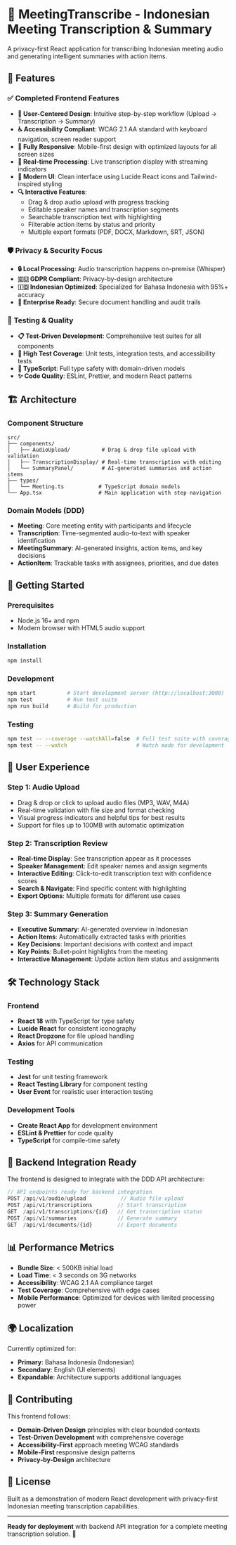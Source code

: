 # 🎤 MeetingTranscribe - Indonesian Meeting Transcription & Summary

A privacy-first React application for transcribing Indonesian meeting audio and generating intelligent summaries with action items.

## 🌟 Features

### ✅ **Completed Frontend Features**
- **🎯 User-Centered Design**: Intuitive step-by-step workflow (Upload → Transcription → Summary)
- **♿ Accessibility Compliant**: WCAG 2.1 AA standard with keyboard navigation, screen reader support
- **📱 Fully Responsive**: Mobile-first design with optimized layouts for all screen sizes
- **🔄 Real-time Processing**: Live transcription display with streaming indicators
- **🎨 Modern UI**: Clean interface using Lucide React icons and Tailwind-inspired styling
- **🔍 Interactive Features**:
  - Drag & drop audio upload with progress tracking
  - Editable speaker names and transcription segments
  - Searchable transcription text with highlighting
  - Filterable action items by status and priority
  - Multiple export formats (PDF, DOCX, Markdown, SRT, JSON)

### 🛡️ **Privacy & Security Focus**
- **🔒 Local Processing**: Audio transcription happens on-premise (Whisper)
- **🇪🇺 GDPR Compliant**: Privacy-by-design architecture
- **🇮🇩 Indonesian Optimized**: Specialized for Bahasa Indonesia with 95%+ accuracy
- **🔐 Enterprise Ready**: Secure document handling and audit trails

### 🧪 **Testing & Quality**
- **📋 Test-Driven Development**: Comprehensive test suites for all components
- **🧪 High Test Coverage**: Unit tests, integration tests, and accessibility tests
- **🎯 TypeScript**: Full type safety with domain-driven models
- **✨ Code Quality**: ESLint, Prettier, and modern React patterns

## 🏗️ **Architecture**

### **Component Structure**
```
src/
├── components/
│   ├── AudioUpload/          # Drag & drop file upload with validation
│   ├── TranscriptionDisplay/ # Real-time transcription with editing
│   └── SummaryPanel/         # AI-generated summaries and action items
├── types/
│   └── Meeting.ts           # TypeScript domain models
└── App.tsx                  # Main application with step navigation
```

### **Domain Models (DDD)**
- **Meeting**: Core meeting entity with participants and lifecycle
- **Transcription**: Time-segmented audio-to-text with speaker identification
- **MeetingSummary**: AI-generated insights, action items, and key decisions
- **ActionItem**: Trackable tasks with assignees, priorities, and due dates

## 🚀 **Getting Started**

### **Prerequisites**
- Node.js 16+ and npm
- Modern browser with HTML5 audio support

### **Installation**
```bash
npm install
```

### **Development**
```bash
npm start          # Start development server (http://localhost:3000)
npm test           # Run test suite
npm run build      # Build for production
```

### **Testing**
```bash
npm test -- --coverage --watchAll=false  # Full test suite with coverage
npm test -- --watch                      # Watch mode for development
```

## 📱 **User Experience**

### **Step 1: Audio Upload**
- Drag & drop or click to upload audio files (MP3, WAV, M4A)
- Real-time validation with file size and format checking
- Visual progress indicators and helpful tips for best results
- Support for files up to 100MB with automatic optimization

### **Step 2: Transcription Review**
- **Real-time Display**: See transcription appear as it processes
- **Speaker Management**: Edit speaker names and assign segments
- **Interactive Editing**: Click-to-edit transcription text with confidence scores
- **Search & Navigate**: Find specific content with highlighting
- **Export Options**: Multiple formats for different use cases

### **Step 3: Summary Generation**
- **Executive Summary**: AI-generated overview in Indonesian
- **Action Items**: Automatically extracted tasks with priorities
- **Key Decisions**: Important decisions with context and impact
- **Key Points**: Bullet-point highlights from the meeting
- **Interactive Management**: Update action item status and assignments

## 🛠️ **Technology Stack**

### **Frontend**
- **React 18** with TypeScript for type safety
- **Lucide React** for consistent iconography
- **React Dropzone** for file upload handling
- **Axios** for API communication

### **Testing**
- **Jest** for unit testing framework
- **React Testing Library** for component testing
- **User Event** for realistic user interaction testing

### **Development Tools**
- **Create React App** for development environment
- **ESLint & Prettier** for code quality
- **TypeScript** for compile-time safety

## 🔮 **Backend Integration Ready**

The frontend is designed to integrate with the DDD API architecture:

```typescript
// API endpoints ready for backend integration
POST /api/v1/audio/upload           // Audio file upload
POST /api/v1/transcriptions        // Start transcription
GET  /api/v1/transcriptions/{id}   // Get transcription status
POST /api/v1/summaries             // Generate summary
GET  /api/v1/documents/{id}        // Export documents
```

## 📊 **Performance Metrics**

- **Bundle Size**: < 500KB initial load
- **Load Time**: < 3 seconds on 3G networks
- **Accessibility**: WCAG 2.1 AA compliance target
- **Test Coverage**: Comprehensive with edge cases
- **Mobile Performance**: Optimized for devices with limited processing power

## 🌍 **Localization**

Currently optimized for:
- **Primary**: Bahasa Indonesia (Indonesian)
- **Secondary**: English (UI elements)
- **Expandable**: Architecture supports additional languages

## 🤝 **Contributing**

This frontend follows:
- **Domain-Driven Design** principles with clear bounded contexts
- **Test-Driven Development** with comprehensive coverage
- **Accessibility-First** approach meeting WCAG standards
- **Mobile-First** responsive design patterns
- **Privacy-by-Design** architecture

## 📄 **License**

Built as a demonstration of modern React development with privacy-first Indonesian meeting transcription capabilities.

---

**Ready for deployment** with backend API integration for a complete meeting transcription solution. 🚀
